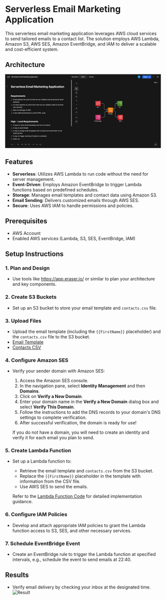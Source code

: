# Serverless Email Marketing Application

This serverless email marketing application leverages AWS cloud services to send tailored emails to a contact list. The solution employs AWS Lambda, Amazon S3, AWS SES, Amazon EventBridge, and IAM to deliver a scalable and cost-efficient system.

## Architecture
![Architecture Diagram](Architecture_Diagram.jpg)

## Features
- **Serverless**: Utilizes AWS Lambda to run code without the need for server management.
- **Event-Driven**: Employs Amazon EventBridge to trigger Lambda functions based on predefined schedules.
- **Storage**: Manages email templates and contact data using Amazon S3.
- **Email Sending**: Delivers customized emails through AWS SES.
- **Secure**: Uses AWS IAM to handle permissions and policies.

## Prerequisites
- AWS Account
- Enabled AWS services (Lambda, S3, SES, EventBridge, IAM)

## Setup Instructions
### 1. Plan and Design
- Use tools like https://app.eraser.io/ or similar to plan your architecture and key components.

### 2. Create S3 Buckets
- Set up an S3 bucket to store your email template and `contacts.csv` file.

### 3. Upload Files
- Upload the email template (including the `{{FirstName}}` placeholder) and the `contacts.csv` file to the S3 bucket.
- [Email Template](email_template.html)
- [Contacts CSV](contacts.csv)

### 4. Configure Amazon SES
- Verify your sender domain with Amazon SES:
  1. Access the Amazon SES console.
  2. In the navigation pane, select **Identity Management** and then **Domains**.
  3. Click on **Verify a New Domain**.
  4. Enter your domain name in the **Verify a New Domain** dialog box and select **Verify This Domain**.
  5. Follow the instructions to add the DNS records to your domain's DNS settings to complete verification.
  6. After successful verification, the domain is ready for use!

  If you do not have a domain, you will need to create an identity and verify it for each email you plan to send.

### 5. Create Lambda Function
- Set up a Lambda function to:
  - Retrieve the email template and `contacts.csv` from the S3 bucket.
  - Replace the `{{FirstName}}` placeholder in the template with information from the CSV file.
  - Use AWS SES to send the emails.

  Refer to the [Lambda Function Code](Lambda_Function.txt) for detailed implementation guidance.

### 6. Configure IAM Policies
- Develop and attach appropriate IAM policies to grant the Lambda function access to S3, SES, and other necessary services.

### 7. Schedule EventBridge Event
- Create an EventBridge rule to trigger the Lambda function at specified intervals, e.g., schedule the event to send emails at 22:40.

## Results
- Verify email delivery by checking your inbox at the designated time.
![Result](Email.jpg)
